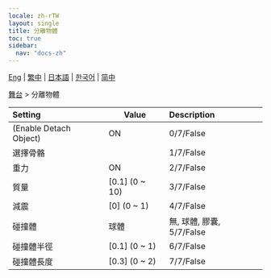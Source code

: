 ```yaml
---
locale: zh-rTW
layout: single
title: 分離物體
toc: true
sidebar:
  nav: "docs-zh"
---
```

[Eng](/dancexr/menu/2025.4/stage/detach_object) | [繁中](/tw/dancexr/menu/2025.4/stage/detach_object) | [日本語](/jp/dancexr/menu/2025.4/stage/detach_object) | [한국어](/kr/dancexr/menu/2025.4/stage/detach_object) | [简中](/zh/dancexr/menu/2025.4/stage/detach_object)

[舞台](../menu#舞台) > 分離物體



| Setting | Value | Description |
| :--- | --- | :--- |
| (Enable Detach Object) | ON | 0/7/False
| 選擇骨骼 || 1/7/False
| 重力 | ON | 2/7/False
| 質量 | [0.1] (0 ~ 10) | 3/7/False
| 減震 | [0] (0 ~ 1) | 4/7/False
| 碰撞體 | 球體 | 無, 球體, 膠囊, 5/7/False
| 碰撞體半徑 | [0.1] (0 ~ 1) | 6/7/False
| 碰撞體長度 | [0.3] (0 ~ 2) | 7/7/False
